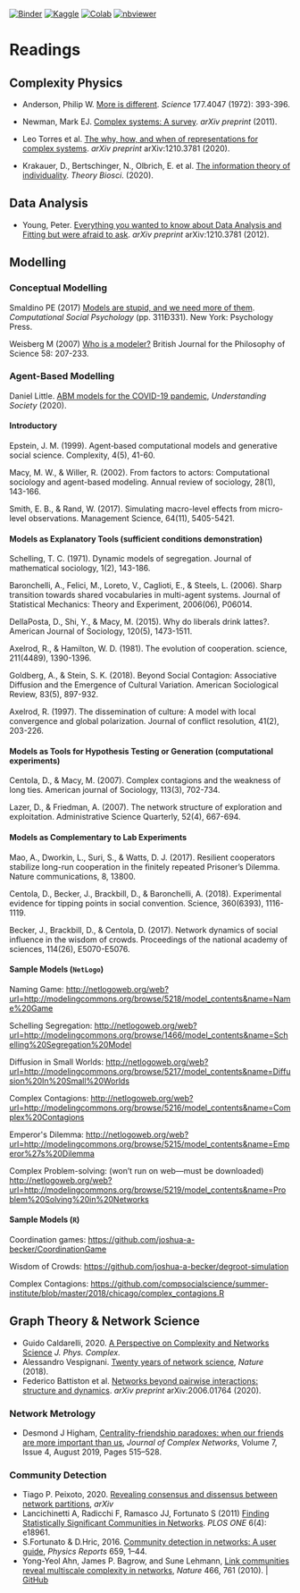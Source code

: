 [![Binder](https://mybinder.org/badge_logo.svg)](https://mybinder.org/v2/gh/pitmonticone/AppliedDynamicalSystems/master)
[![Kaggle](https://kaggle.com/static/images/open-in-kaggle.svg)]()
[![Colab](https://colab.research.google.com/assets/colab-badge.svg)](https://colab.research.google.com/github/pitmonticone/AppliedDynamicalSystems/blob/master)
[![nbviewer](https://github.com/jupyter/design/blob/master/logos/Badges/nbviewer_badge.svg)](https://nbviewer.jupyter.org/github/pitmonticone/AppliedDynamicalSystems/)

# Readings  

## Complexity Physics 

* Anderson, Philip W. [More is different](https://doi.org/10.1126/science.177.4047.393). *Science* 177.4047 (1972): 393-396.
* Newman, Mark EJ. [Complex systems: A survey](https://arxiv.org/abs/1112.1440). *arXiv preprint* (2011). 
* Leo Torres et al. [The why, how, and when of representations for complex systems](https://arxiv.org/abs/2006.02870). *arXiv preprint* arXiv:1210.3781 (2020).

* Krakauer, D., Bertschinger, N., Olbrich, E. et al. [The information theory of individuality](https://doi.org/10.1007/s12064-020-00313-7). *Theory Biosci*. (2020). 

## Data Analysis 

* Young, Peter. [Everything you wanted to know about Data Analysis and Fitting but were afraid to ask](https://arxiv.org/abs/1210.3781). *arXiv preprint* arXiv:1210.3781 (2012).

## Modelling 

### Conceptual Modelling 

Smaldino PE (2017) [Models are stupid, and we need more of them](http://smaldino.com/wp/wp-content/uploads/2018/01/Smaldino2017-ModelsAreStupid.pdf). *Computational Social Psychology* (pp. 311Ð331). New York: Psychology Press.  

Weisberg M (2007) [Who is a modeler?](https://www.jstor.org/stable/30115224) British Journal for the Philosophy of Science 58: 207-233. 

### Agent-Based Modelling

Daniel Little. [ABM models for the COVID-19 pandemic](https://understandingsociety.blogspot.com/2020/06/abm-models-for-covid-19-pandemic.html?spref=tw), *Understanding Society* (2020). 

#### Introductory

Epstein, J. M. (1999). Agent‐based computational models and generative social science. Complexity, 4(5), 41-60.

Macy, M. W., & Willer, R. (2002). From factors to actors: Computational sociology and agent-based modeling. Annual review of sociology, 28(1), 143-166.

Smith, E. B., & Rand, W. (2017). Simulating macro-level effects from micro-level observations. Management Science, 64(11), 5405-5421.

#### Models as Explanatory Tools (sufficient conditions demonstration)

Schelling, T. C. (1971). Dynamic models of segregation. Journal of mathematical sociology, 1(2), 143-186.

Baronchelli, A., Felici, M., Loreto, V., Caglioti, E., & Steels, L. (2006). Sharp transition towards shared vocabularies in multi-agent systems. Journal of Statistical Mechanics: Theory and Experiment, 2006(06), P06014.

DellaPosta, D., Shi, Y., & Macy, M. (2015). Why do liberals drink lattes?. American Journal of Sociology, 120(5), 1473-1511.

Axelrod, R., & Hamilton, W. D. (1981). The evolution of cooperation. science, 211(4489), 1390-1396.

Goldberg, A., & Stein, S. K. (2018). Beyond Social Contagion: Associative Diffusion and the Emergence of Cultural Variation. American Sociological Review, 83(5), 897-932.

Axelrod, R. (1997). The dissemination of culture: A model with local convergence and global polarization. Journal of conflict resolution, 41(2), 203-226.

#### Models as Tools for Hypothesis Testing or Generation (computational experiments)

Centola, D., & Macy, M. (2007). Complex contagions and the weakness of long ties. American journal of Sociology, 113(3), 702-734.

Lazer, D., & Friedman, A. (2007). The network structure of exploration and exploitation. Administrative Science Quarterly, 52(4), 667-694.

#### Models as Complementary to Lab Experiments 

Mao, A., Dworkin, L., Suri, S., & Watts, D. J. (2017). Resilient cooperators stabilize long-run cooperation in the finitely repeated Prisoner’s Dilemma. Nature communications, 8, 13800.

Centola, D., Becker, J., Brackbill, D., & Baronchelli, A. (2018). Experimental evidence for tipping points in social convention. Science, 360(6393), 1116-1119.

Becker, J., Brackbill, D., & Centola, D. (2017). Network dynamics of social influence in the wisdom of crowds. Proceedings of the national academy of sciences, 114(26), E5070-E5076.

#### Sample Models (`NetLogo`)

Naming Game:  http://netlogoweb.org/web?url=http://modelingcommons.org/browse/5218/model_contents&name=Name%20Game

Schelling Segregation: http://netlogoweb.org/web?url=http://modelingcommons.org/browse/1466/model_contents&name=Schelling%20Segregation%20Model

Diffusion in Small Worlds: http://netlogoweb.org/web?url=http://modelingcommons.org/browse/5217/model_contents&name=Diffusion%20In%20Small%20Worlds

Complex Contagions: http://netlogoweb.org/web?url=http://modelingcommons.org/browse/5216/model_contents&name=Complex%20Contagions

Emperor's Dilemma: http://netlogoweb.org/web?url=http://modelingcommons.org/browse/5215/model_contents&name=Emperor%27s%20Dilemma

Complex Problem-solving: (won’t run on web—must be downloaded)  http://netlogoweb.org/web?url=http://modelingcommons.org/browse/5219/model_contents&name=Problem%20Solving%20in%20Networks

#### Sample Models (`R`)

Coordination games:  https://github.com/joshua-a-becker/CoordinationGame

Wisdom of Crowds:  https://github.com/joshua-a-becker/degroot-simulation

Complex Contagions: https://github.com/compsocialscience/summer-institute/blob/master/2018/chicago/complex_contagions.R

## Graph Theory & Network Science 

* Guido Caldarelli, 2020. [A Perspective on Complexity and Networks Science](https://doi.org/10.1088/2632-072X/ab9a24) *J. Phys. Complex.* 
* Alessandro Vespignani. [Twenty years of network science](https://www.nature.com/articles/d41586-018-05444-y), *Nature* (2018).
* Federico Battiston et al. [Networks beyond pairwise interactions: structure and dynamics](https://arxiv.org/abs/2006.01764). *arXiv preprint* arXiv:2006.01764 (2020).

### Network Metrology

* Desmond J Higham, [Centrality-friendship paradoxes: when our friends are more important than us](https://doi.org/10.1093/comnet/cny029), *Journal of Complex Networks*, Volume 7, Issue 4, August 2019, Pages 515–528.

### Community Detection 

* Tiago P. Peixoto, 2020. [Revealing consensus and dissensus between network partitions](https://arxiv.org/abs/2005.13977), *arXiv*
* Lancichinetti A, Radicchi F, Ramasco JJ, Fortunato S (2011) [Finding Statistically Significant Communities in Networks](https://doi.org/10.1371/journal.pone.0018961). *PLOS ONE* 6(4): e18961.
* S.Fortunato & D.Hric, 2016. [Community detection in networks: A user guide](https://doi.org/10.1016/j.physrep.2016.09.002), *Physics Reports* 659, 1–44.
* Yong-Yeol Ahn, James P. Bagrow, and Sune Lehmann, [Link communities reveal multiscale complexity in networks](https://doi.org/10.1038/nature09182), *Nature* 466, 761 (2010). | [GitHub](https://github.com/bagrow/linkcomm)

